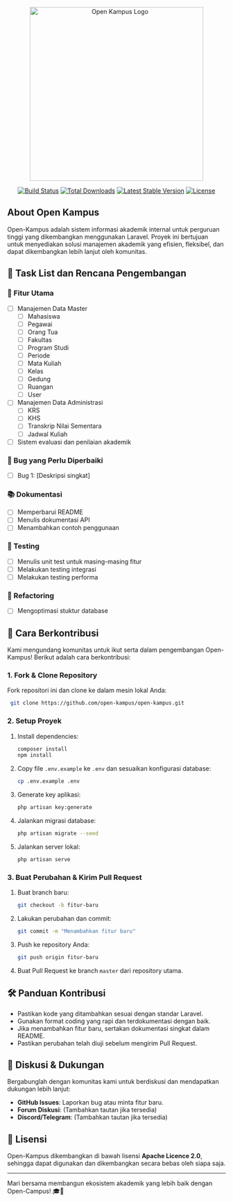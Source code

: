 <p align="center"><a href="https://aifa-kreatif.biz.id" target="_blank"><img src="https://raw.githubusercontent.com/laravel/art/master/logo-lockup/5%20SVG/2%20CMYK/1%20Full%20Color/laravel-logolockup-cmyk-red.svg" width="400" alt="Open Kampus Logo"></a></p>

<p align="center">
<a href="https://github.com/open-kampus/framework/actions"><img src="https://github.com/open-kampus/framework/workflows/tests/badge.svg" alt="Build Status"></a>
<a href="https://packagist.org/packages/open-kampus/framework"><img src="https://img.shields.io/packagist/dt/open-kampus/framework" alt="Total Downloads"></a>
<a href="https://packagist.org/packages/open-kampus/framework"><img src="https://img.shields.io/packagist/v/open-kampus/framework" alt="Latest Stable Version"></a>
<a href="https://packagist.org/packages/open-kampus/framework"><img src="https://img.shields.io/packagist/l/open-kampus/framework" alt="License"></a>
</p>

## About Open Kampus
Open-Kampus adalah sistem informasi akademik internal untuk perguruan tinggi yang dikembangkan menggunakan Laravel. Proyek ini bertujuan untuk menyediakan solusi manajemen akademik yang efisien, fleksibel, dan dapat dikembangkan lebih lanjut oleh komunitas.

## 🎯 Task List dan Rencana Pengembangan

### 🚀 Fitur Utama
- [ ] Manajemen Data Master
  - [ ] Mahasiswa
  - [ ] Pegawai
  - [ ] Orang Tua
  - [ ] Fakultas
  - [ ] Program Studi
  - [ ] Periode
  - [ ] Mata Kuliah
  - [ ] Kelas
  - [ ] Gedung
  - [ ] Ruangan
  - [ ] User
- [ ] Manajemen Data Administrasi
  - [ ] KRS
  - [ ] KHS
  - [ ] Transkrip Nilai Sementara
  - [ ] Jadwal Kuliah
- [ ] Sistem evaluasi dan penilaian akademik

### 🐛 Bug yang Perlu Diperbaiki
- [ ] Bug 1: [Deskripsi singkat]

### 📚 Dokumentasi
- [ ] Memperbarui README
- [ ] Menulis dokumentasi API
- [ ] Menambahkan contoh penggunaan

### 🧪 Testing
- [ ] Menulis unit test untuk masing-masing fitur
- [ ] Melakukan testing integrasi
- [ ] Melakukan testing performa

### 🔄 Refactoring
- [ ] Mengoptimasi stuktur database

## 🚀 Cara Berkontribusi
Kami mengundang komunitas untuk ikut serta dalam pengembangan Open-Kampus! Berikut adalah cara berkontribusi:

### 1. Fork & Clone Repository
Fork repositori ini dan clone ke dalam mesin lokal Anda:
```bash
 git clone https://github.com/open-kampus/open-kampus.git
```

### 2. Setup Proyek
1. Install dependencies:
   ```bash
   composer install
   npm install
   ```
2. Copy file `.env.example` ke `.env` dan sesuaikan konfigurasi database:
   ```bash
   cp .env.example .env
   ```
3. Generate key aplikasi:
   ```bash
   php artisan key:generate
   ```
4. Jalankan migrasi database:
   ```bash
   php artisan migrate --seed
   ```
5. Jalankan server lokal:
   ```bash
   php artisan serve
   ```

### 3. Buat Perubahan & Kirim Pull Request
1. Buat branch baru:
   ```bash
   git checkout -b fitur-baru
   ```
2. Lakukan perubahan dan commit:
   ```bash
   git commit -m "Menambahkan fitur baru"
   ```
3. Push ke repository Anda:
   ```bash
   git push origin fitur-baru
   ```
4. Buat Pull Request ke branch `master` dari repository utama.

## 🛠 Panduan Kontribusi
- Pastikan kode yang ditambahkan sesuai dengan standar Laravel.
- Gunakan format coding yang rapi dan terdokumentasi dengan baik.
- Jika menambahkan fitur baru, sertakan dokumentasi singkat dalam README.
- Pastikan perubahan telah diuji sebelum mengirim Pull Request.

## 💬 Diskusi & Dukungan
Bergabunglah dengan komunitas kami untuk berdiskusi dan mendapatkan dukungan lebih lanjut:
- **GitHub Issues**: Laporkan bug atau minta fitur baru.
- **Forum Diskusi**: (Tambahkan tautan jika tersedia)
- **Discord/Telegram**: (Tambahkan tautan jika tersedia)

## 📜 Lisensi
Open-Kampus dikembangkan di bawah lisensi **Apache Licence 2.0**, sehingga dapat digunakan dan dikembangkan secara bebas oleh siapa saja.

---
Mari bersama membangun ekosistem akademik yang lebih baik dengan Open-Campus! 🎓🚀
